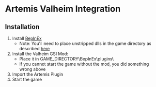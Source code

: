 # Artemis Valheim Integration

## Installation
1. Install [BepInEx](https://bepinex.github.io/bepinex_docs/master/articles/user_guide/installation/index.html?tabs=tabid-win)
    - Note: You'll need to place unstripped dlls in the game directory as described [here](https://github.com/NeighTools/UnityDoorstop/issues/10#issuecomment-776921796)
2. Install the Valheim GSI Mod:
    - Place it in GAME_DIRECTORY\BepInEx\plugins\
    - If you cannot start the game without the mod, you did something wrong above
3. Import the Artemis Plugin
4. Start the game